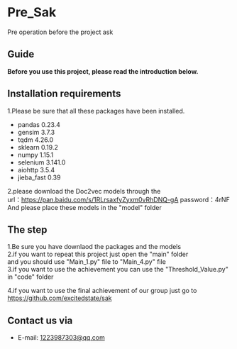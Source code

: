 # Pre_Sak
Pre  operation  before the project ask

## Guide
**Before you use this project, please read the introduction below.**

## Installation requirements
1.Please be sure that all these packages have been installed.
- pandas 0.23.4
- gensim 3.7.3
- tqdm 4.26.0
- sklearn 0.19.2
- numpy 1.15.1
- selenium 3.141.0
- aiohttp 3.5.4
- jieba_fast 0.39

2.please download the Doc2vec models through the   
url：https://pan.baidu.com/s/1RLrsaxfyZyxm0vRhDNQ-gA password：4rNF    
And please place these models in the "model" folder

## The step
1.Be sure you have downlaod the packages and the models  
2.if you want to repeat this project just open the "main" folder  
  and you should use "Main_1.py" file to "Main_4.py" file  
3.if you want to use the achievement you can use the "Threshold_Value.py" in "code" folder  

4.if you want to use the final achievement of our group
just go to https://github.com/excitedstate/sak

## Contact us via
  - E-mail: 1223987303@qq.com
 
